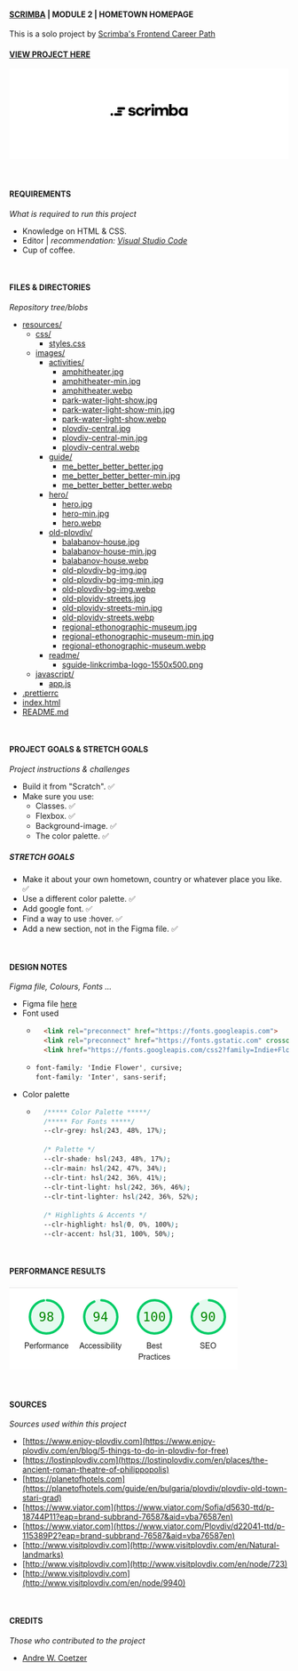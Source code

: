 #### [SCRIMBA](https://scrimba.com "SCrimba's website") | MODULE 2 | HOMETOWN HOMEPAGE

This is a solo project by [Scrimba's Frontend Career Path](https://scrimba.com/learn/frontend "Scrimba's frontend career path web page")

#### [VIEW PROJECT HERE](https://hometown-homepage-awcoetzer.netlify.app/)

![Scrimba Logo](./resources/images/readme/scrimba-logo-1550x500.png "Scrimba Logo")

<br>

#### REQUIREMENTS
_What is required to run this project_

* Knowledge on HTML & CSS.
* Editor | _recommendation: [Visual Studio Code](https://code.visualstudio.com/ "Visual Studio Code Website")_
* Cup of coffee.

<br>

#### FILES & DIRECTORIES
_Repository tree/blobs_

* [resources/](./resources/)
    * [css/](./resources/css/)
        * [styles.css](./resources/css/styles.css)
    * [images/](./resources/images/)
        * [activities/](./resources/images/activities/)
            * [amphitheater.jpg](./resources/images/activities/amphitheater.jpg)
            * [amphitheater-min.jpg](./resources/images/activities/amphitheater-min.jpg.jpg)
            * [amphitheater.webp](./resources/images/activities/amphitheater.webp)
            * [park-water-light-show.jpg](./resources/images/activities/park-water-light-show.jpg)
            * [park-water-light-show-min.jpg](./resources/images/activities/park-water-light-show-min.jpg.jpg)
            * [park-water-light-show.webp](./resources/images/activities/park-water-light-show.webp)
            * [plovdiv-central.jpg](./resources/images/activities/plovdiv-central.jpg)
            * [plovdiv-central-min.jpg](./resources/images/activities/plovdiv-central-min.jpg)
            * [plovdiv-central.webp](./resources/images/activities/plovdiv-central.webp)
        * [guide/](./resources/images/guide/)
            * [me_better_better_better.jpg](./resources/images/guide/me_better_better_better.jpg)
            * [me_better_better_better-min.jpg](./resources/images/guide/me_better_better_better-min.jpg)
            * [me_better_better_better.webp](./resources/images/guide/me_better_better_better.webp)
        * [hero/](./resources/images/hero/)
            * [hero.jpg](./resources/images/hero/hero.jpg)
            * [hero-min.jpg](./resources/images/hero/hero.jpg)
            * [hero.webp](./resources/images/hero/hero.webp)
        * [old-plovdiv/](./resources/images/old-plovdiv/)
            * [balabanov-house.jpg](./resources/images/old-plovdiv/balabanov-house.jpg)
            * [balabanov-house-min.jpg](./resources/images/old-plovdiv/balabanov-house-min.jpg)
            * [balabanov-house.webp](./resources/images/old-plovdiv/balabanov-house.webp)
            * [old-plovdiv-bg-img.jpg](./resources/images/old-plovdiv/old-plovdiv-bg-img.jpg)
            * [old-plovdiv-bg-img-min.jpg](./resources/images/old-plovdiv/old-plovdiv-bg-img-min.jpg)
            * [old-plovdiv-bg-img.webp](./resources/images/old-plovdiv/old-plovdiv-bg-img.webp)
            * [old-plovidv-streets.jpg](./resources/images/old-plovdiv/old-plovidv-streets.jpg)
            * [old-plovidv-streets-min.jpg](./resources/images/old-plovdiv/old-plovidv-streets-min.jpg)
            * [old-plovidv-streets.webp](./resources/images/old-plovdiv/old-plovidv-streets.jpg)
            * [regional-ethonographic-museum.jpg](./resources/images/old-plovdiv/regional-ethonographic-museum.jpg)
            * [regional-ethonographic-museum-min.jpg](./resources/images/old-plovdiv/regional-ethonographic-museum-min.jpg)
            * [regional-ethonographic-museum.webp](./resources/images/old-plovdiv/regional-ethonographic-museum.webp)
        * [readme/](./resources/images/readme/)
            * [sguide-linkcrimba-logo-1550x500.png](./resources/images/readme/scrimba-logo-1550x500.png)
    * [javascript/](./resources/javascript/)
        * [app.js](./resources/javascript/app.js)
* [.prettierrc](./.prettierrc)
* [index.html](./index.html)
* [README.md](./README.md)

<br>

#### PROJECT GOALS & STRETCH GOALS
_Project instructions & challenges_

* Build it from "Scratch". ✅
* Make sure you use:
    * Classes. ✅
    * Flexbox. ✅
    * Background-image. ✅
    * The color palette. ✅

##### STRETCH GOALS

* Make it about your own hometown, country or whatever place you like. ✅
* Use a different color palette. ✅
* Add google font. ✅
* Find a way to use :hover. ✅
* Add a new section, not in the Figma file. ✅

<br>

#### DESIGN NOTES
_Figma file, Colours, Fonts ..._

* Figma file [here](https://www.figma.com/file/2QuGfAOcHaZJ6aHXfuamnK/Hometown-Homepage?node-id=0-1&t=WtumGk6qv89yGCUR-0)
* Font used 
    * ```html
        <link rel="preconnect" href="https://fonts.googleapis.com">
        <link rel="preconnect" href="https://fonts.gstatic.com" crossorigin>
        <link href="https://fonts.googleapis.com/css2?family=Indie+Flower&family=Inter:wght@400;500;700&display=swap" rel="stylesheet">
        ```

    *   ```css
        font-family: 'Indie Flower', cursive;
        font-family: 'Inter', sans-serif;
        ```
* Color palette
    * ```css
        /***** Color Palette *****/
        /***** For Fonts *****/
        --clr-grey: hsl(243, 48%, 17%);

        /* Palette */
        --clr-shade: hsl(243, 48%, 17%);
        --clr-main: hsl(242, 47%, 34%);
        --clr-tint: hsl(242, 36%, 41%);
        --clr-tint-light: hsl(242, 36%, 46%);
        --clr-tint-lighter: hsl(242, 36%, 52%);

        /* Highlights & Accents */
        --clr-highlight: hsl(0, 0%, 100%);
        --clr-accent: hsl(31, 100%, 50%);
      ```        

<br>

#### PERFORMANCE RESULTS

![Google Lighthouse Performance Results](./resources/images/readme/light-house-results.png 'Google Lighthouse Performance Results')

<br>

#### SOURCES
_Sources used within this project_

* [https://www.enjoy-plovdiv.com](https://www.enjoy-plovdiv.com/en/blog/5-things-to-do-in-plovdiv-for-free)
* [https://lostinplovdiv.com](https://lostinplovdiv.com/en/places/the-ancient-roman-theatre-of-philippopolis)
* [https://planetofhotels.com](https://planetofhotels.com/guide/en/bulgaria/plovdiv/plovdiv-old-town-stari-grad)
* [https://www.viator.com](https://www.viator.com/Sofia/d5630-ttd/p-18744P11?eap=brand-subbrand-76587&aid=vba76587en)
* [https://www.viator.com](https://www.viator.com/Plovdiv/d22041-ttd/p-115389P2?eap=brand-subbrand-76587&aid=vba76587en)
* [http://www.visitplovdiv.com](http://www.visitplovdiv.com/en/Natural-landmarks)
* [http://www.visitplovdiv.com](http://www.visitplovdiv.com/en/node/723)
* [http://www.visitplovdiv.com](http://www.visitplovdiv.com/en/node/9940)

<br>

#### CREDITS
_Those who contributed to the project_

* [Andre W. Coetzer](https://github.com/awcoetzer)

<br>

